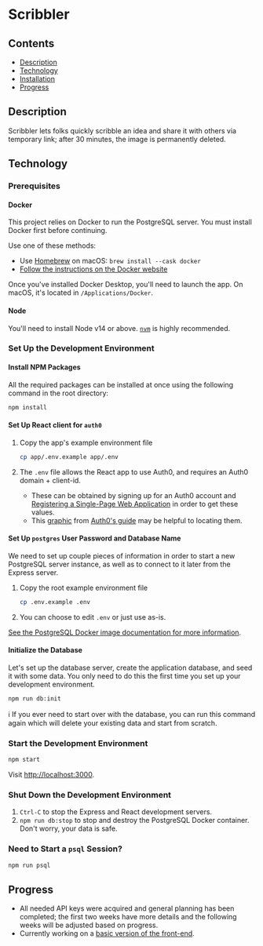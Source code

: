 # Scribbler

## Contents

  - [Description](#description)
  - [Technology](#technology)
  - [Installation](#installation)
  - [Progress](#progress)


## Description

Scribbler lets folks quickly scribble an idea and share it with others via temporary link; after 30 minutes, the image is permanently deleted.

## Technology
 
### Prerequisites

#### Docker

This project relies on Docker to run the PostgreSQL server. You must install
Docker first before continuing.

Use one of these methods:

- Use [Homebrew](https://docs.brew.sh/Installation) on macOS: `brew install --cask docker`
- [Follow the instructions on the Docker website](https://www.docker.com/)

Once you've installed Docker Desktop, you'll need to launch the app. On macOS,
it's located in `/Applications/Docker`.

#### Node

You'll need to install Node v14 or above. [`nvm`](https://github.com/nvm-sh/nvm) is highly recommended.

### Set Up the Development Environment

#### Install NPM Packages

All the required packages can be installed at once using the following command in the root directory:
```sh
npm install
```

#### Set Up React client for `auth0`

1. Copy the app's example environment file

   ```sh
   cp app/.env.example app/.env
   ```

2. The `.env` file allows the React app to use Auth0, and requires an Auth0 domain + client-id.
   - These can be obtained by signing up for an Auth0 account and [Registering a Single-Page Web Application](https://auth0.com/docs/get-started) in order to get these values.
   - This [graphic](https://images.ctfassets.net/23aumh6u8s0i/1DyyZTcfbJHw577T6K2KZk/a8cabcec991c9ed33910a23836e53b76/auth0-application-settings) from [Auth0's guide](https://auth0.com/blog/complete-guide-to-react-user-authentication/#Connect-React-with-Auth0) may be helpful to locating them. 

#### Set Up `postgres` User Password and Database Name

We need to set up couple pieces of information in order to start a new
PostgreSQL server instance, as well as to connect to it later from the Express
server.

1. Copy the root example environment file

   ```sh
   cp .env.example .env
   ```

2. You can choose to edit `.env` or just use as-is.

[See the PostgreSQL Docker image documentation for more information](https://hub.docker.com/_/postgres).

#### Initialize the Database

Let's set up the database server, create the application database, and seed it
with some data. You only need to do this the first time you set up your
development environment.

```sh
npm run db:init
```

ℹ️ If you ever need to start over with the database, you can run this command
again which will delete your existing data and start from scratch.

### Start the Development Environment

```sh
npm start
```

Visit <http://localhost:3000>.

### Shut Down the Development Environment

1. `Ctrl-C` to stop the Express and React development servers.
1. `npm run db:stop` to stop and destroy the PostgreSQL Docker container. Don't
   worry, your data is safe.

### Need to Start a `psql` Session?

```sh
npm run psql
```

## Progress

- All needed API keys were acquired and general planning has been completed; the first two weeks have more details and the following weeks will be adjusted based on progress.
- Currently working on a [basic version of the front-end](https://github.com/carbonsoda/scribbler/tree/frontend-v1). 
